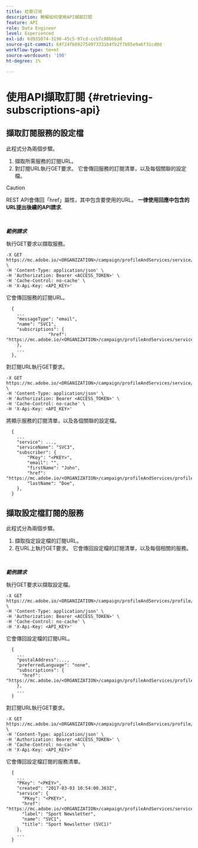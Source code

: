 ```yaml
---
title: 检索订阅
description: 瞭解如何使用API擷取訂閱
feature: API
role: Data Engineer
level: Experienced
exl-id: 6d935074-3196-45c5-97cd-ccb7c80bbba8
source-git-commit: 64f24fb692754973331b4fb2f7b95e9a6f31cd0d
workflow-type: tm+mt
source-wordcount: '198'
ht-degree: 1%

---
```


# 使用API擷取訂閱 {#retrieving-subscriptions-api}

## 擷取訂閱服務的設定檔

此程式分為兩個步驟。

1. 擷取所需服務的訂閱URL。
1. 對訂閱URL執行GET要求。 它會傳回服務的訂閱清單，以及每個關聯的設定檔。

>[!CAUTION]
>
>REST API會傳回「href」屬性，其中包含要使用的URL。 <b>一律使用回應中包含的URL提出後續的API請求</b>.

<br/>

***範例請求***

執行GET要求以擷取服務。

```
-X GET https://mc.adobe.io/<ORGANIZATION>/campaign/profileAndServices/service/<PKEY> \
-H 'Content-Type: application/json' \
-H 'Authorization: Bearer <ACCESS_TOKEN>' \
-H 'Cache-Control: no-cache' \
-H 'X-Api-Key: <API_KEY>'
```

它會傳回服務的訂閱URL。

```
  {
    ...
    "messageType": "email",
    "name": "SVC1",
    "subscriptions": {
                "href": "https://mc.adobe.io/<ORGANIZATION>/campaign/profileAndServices/service/<PKEY>/subscriptions/"
    },
    ...
  },
```

對訂閱URL執行GET要求。

```
-X GET https://mc.adobe.io/<ORGANIZATION>/campaign/profileAndServices/service/<PKEY>/subscriptions \
-H 'Content-Type: application/json' \
-H 'Authorization: Bearer <ACCESS_TOKEN>' \
-H 'Cache-Control: no-cache' \
-H 'X-Api-Key: <API_KEY>'
```

將顯示服務的訂閱清單，以及各個關聯的設定檔。

```
  {
    ...
    "service": ...,
    "serviceName": "SVC3",
    "subscriber": {
        "PKey": "<PKEY>",
        "email": "",
        "firstName": "John",
        "href": "https://mc.adobe.io/<ORGANIZATION>/campaign/profileAndServices/profile/<PKEY>",
        "lastName": "Doe",
    },
  }
```

## 擷取設定檔訂閱的服務

此程式分為兩個步驟。

1. 擷取指定設定檔的訂閱URL。
1. 在URL上執行GET要求。 它會傳回設定檔的訂閱清單，以及每個相關的服務。

<br/>

***範例請求***

執行GET要求以擷取設定檔。

```
-X GET https://mc.adobe.io/<ORGANIZATION>/campaign/profileAndServices/profile/<PKEY> \
-H 'Content-Type: application/json' \
-H 'Authorization: Bearer <ACCESS_TOKEN>' \
-H 'Cache-Control: no-cache' \
-H 'X-Api-Key: <API_KEY>'
```

它會傳回設定檔的訂閱URL。

```
  {
    ...
    "postalAddress":...,
    "preferredLanguage": "none",
    "subscriptions": {
      "href": "https://mc.adobe.io/<ORGANIZATION>/campaign/profileAndServices/profile/<PKEY>/subscriptions/"
    },
    ...
  }
```

對訂閱URL執行GET要求。

```
-X GET https://mc.adobe.io/<ORGANIZATION>/campaign/profileAndServices/profile/<PKEY>/subscriptions \
-H 'Content-Type: application/json' \
-H 'Authorization: Bearer <ACCESS_TOKEN>' \
-H 'Cache-Control: no-cache' \
-H 'X-Api-Key: <API_KEY>'
```

它會傳回設定檔訂閱的服務清單。

```
  {
    ...
    "PKey": "<PKEY>",
    "created": "2017-03-03 10:54:00.363Z",
    "service": {
      "PKey": "<PKEY>",
      "href": "https://mc.adobe.io/<ORGANIZATION>/campaign/profileAndServices/service/<PKEY>",
      "label": "Sport Newsletter",
      "name": "SVC1",
      "title": "Sport Newsletter (SVC1)"
    },
    ...
  }
```
